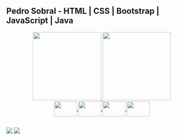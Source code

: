 ## Pedro Sobral - HTML | CSS | Bootstrap | JavaScript | Java

<div align="center">
  <a href="https://github.com/pSbral">
  <img height="180em" src="https://github-readme-stats.vercel.app/api?username=pSbral&show_icons=true&theme=merko&include_all_commits=true&count_private=true"/>
  <img height="180em" src="https://github-readme-stats.vercel.app/api/top-langs/?username=pSbral&layout=compact&langs_count=7&theme=merko"/>
</div>

<div align="center">
  <img height="40" width="60" align="center" src="https://cdn.jsdelivr.net/gh/devicons/devicon/icons/javascript/javascript-original.svg" />
  <img height="40" width="60" align="center" src="https://cdn.jsdelivr.net/gh/devicons/devicon/icons/html5/html5-plain.svg" />
  <img height="40" width="60" align="center" src="https://cdn.jsdelivr.net/gh/devicons/devicon/icons/bootstrap/bootstrap-original.svg" />
  <img height="40" width="60" align="center" src="https://cdn.jsdelivr.net/gh/devicons/devicon/icons/css3/css3-plain.svg" />
</div>

  ##
  
<a href="mailto:s0bralcontact@gmail.com"><img src="https://img.shields.io/badge/Gmail-D14836?style=for-the-badge&logo=gmail&logoColor=white" target="_blank"></a>
<a href="https://www.linkedin.com/in/pedrosobral-/" target="_blank"><img src="https://img.shields.io/badge/LinkedIn-0077B5?style=for-the-badge&logo=linkedin&logoColor=white" target="_blank"></a>
